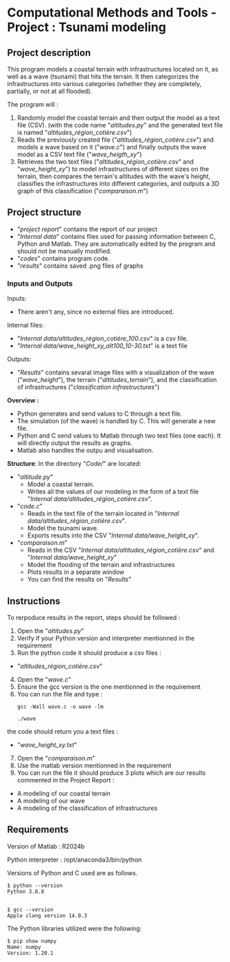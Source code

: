 # Computational Methods and Tools - Project : Tsunami modeling

## Project description 

This program models a coastal terrain with infrastructures located on it, as well as a wave (tsunami) that hits the terrain. It then categorizes the infrastructures into various categories (whether they are completely, partially, or not at all flooded).

The program will : 
1. Randomly model the coastal terrain and then output the model as a text file (CSV). (with the code name "*altitudes.py*" and the generated text file is named "*altitudes_région_cotière.csv*") 
2. Reads the previously created file ("*altitudes_région_cotière.csv*") and models a wave based on it ("*wave.c*") and finally outputs the wave model as a CSV text file ("*wave_heigth_xy*")
3. Retrieves the two text files ("*altitudes_région_cotière.csv*" and "*wave_height_xy*") to model infrastructures of different sizes on the terrain, then compares the terrain's altitudes with the wave's height, classifies the infrastructures into different categories, and outputs a 3D graph of this classification ("*comparaison.m*")

## Project structure 
- "*project report*" contains the report of our project 
- "*Internal data*" contains files used for passing information between C, Python and Matlab. They are automatically edited by the program and should not be manually modified. 
- "*codes*" contains program code. 
- "*results*" contains saved .png files of graphs

### Inputs and Outputs 

Inputs: 
- There aren't any, since no external files are introduced.

Internal files: 
- "*Internal data/altitudes_région_cotière_100.csv*" is a csv file.
- "*Internal data/wave_height_xy_alt100_10-30.txt*" is a text file 

Outputs:
- "*Results*" contains sevaral image files with a visualization of the wave ("*wave_height*"), the terrain ("*altitudes_terrain*"), and the classification of infrastructures ("*classification infrastructures*")

**Overview :**
- Python generates and send values to C through a text file. 
- The simulation (of the wave) is handled by C. This will generate a new file.
- Python and C send values to Matlab through two text files (one each). It will directly output the results as graphs.
- Matlab also handles the outpu and visualisation.

**Structure**: In the directory "*Code/*" are located:
- "*altitude.py*"
    - Model a coastal terrain.
    - Writes all the values of our modeling in the form of a text file "*Internal data/altitudes_région_cotière.csv*".
- "*code.c*"
    - Reads in the text file of the terrain located in "*Internal data/altitudes_région_cotière.csv*".
    - Model the tsunami wave.
    - Exports results into the CSV "*Internal data/wave_height_xy*".
- "*comparaison.m*"
    - Reads in the CSV "*Internal data/altitudes_région_cotière.csv*" and "*Internal data/wave_height_xy*"
    - Model the flooding of the terrain and infrastructures 
    - Plots results in a separate window 
    - You can find the results on "*Results*"




## Instructions 
To rerpoduce results in the report, steps should be followed :
1. Open the "*altitudes.py*" 
2. Verify if your Python version and interpreter mentionned in the requirement 
3. Run the python code it should produce a csv files : 
- "*altitudes_région_cotière.csv*"

4. Open the "*wave.c*"
5. Ensure the gcc version is the one mentionned in the requirement 
6. You can run the file and type :
    ```
    gcc -Wall wave.c -o wave -lm
    ```
    ```
    ./wave
    ```
the code should return you a text files :
- "*wave_height_xy.txt*"

7. Open the "*comparaison.m*"
8. Use the matlab version mentionned in the requirement
9. You can run the file it should produce 3 plots which are our results commented in the Project Report :
- A modeling of our coastal terrain
- A modeling of our wave
- A modeling of the classification of infrastructures


## Requirements 

Version of Matlab : R2024b

Python interpreter : /opt/anaconda3/bin/python

Versions of Python and C used are as follows.
```
$ python --version
Python 3.8.8


$ gcc --version
Apple clang version 14.0.3
```
The Python libraries utilized were the following:
```
$ pip show numpy
Name: numpy
Version: 1.20.1

```

